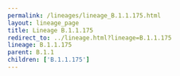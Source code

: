 ```yaml
---
permalink: /lineages/lineage_B.1.1.175.html
layout: lineage_page
title: Lineage B.1.1.175
redirect_to: ../lineage.html?lineage=B.1.1.175
lineage: B.1.1.175
parent: B.1.1
children: ['B.1.1.175']
---
```

